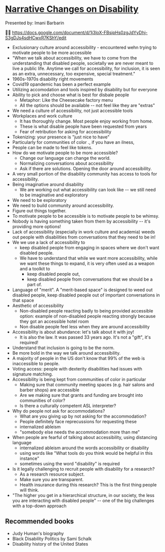 # [Narrative Changes on Disability](https://www.deque.com/axe-con/sessions/narrative-changes-on-disability/) 

Presented by: Imani Barbarin

🐬🍄
https://docs.google.com/document/d/1j3loX-FBsipHs0zgJdYyDhj-S3gDJs4sdHCwxR7KShY/edit

* Exclusionary culture around accessibility - encountered wehn trying to motivate people to be more accessible
* "When we talk about accessibility, we have to come from the understanding that disabled people, societally we are never meant to live a public life. Anytime we call for accessibility, for inclusion, it is seen as an extra, unnecessary, too expensive, special treatment."
* 1960s-1970s disability right movements
* Covid19 opandemic has been a perfect example
* Utilizing accomodation and tools inspired by disability but for everyone
* Ability to pick and choose what is best for disbale people
    * Metaphor: Like the Cheesecake factory menu
    * All the options should be available -- not feel like they are "extras"
* We need a culture of accessibility, not just accessible tools
* Workplaces and work culture
  *  It has thoroughly change. Most people enjoy working from home. 
  * These is what disable people have been requested from years 
  * Fear of retribution for asking for accessibility
* Tokenizing: your presence is "just nice to have"
* Particularly for communities of color ., if you have an ilness, 
* People can be made to feel like tokens. 
* How do we motivate people to be more accessible?
  *  Change our language can change the world. 
  *  Normalizing conversations about accessibility
  * Ask if there are solutions. Opening the door around accessibility. 
* A very small portion of the disability community has access to tools for accessibility.
* Being imaginative around disability
  *  We are working out what accessibility can look like -- we still need to be imaginative and exploratory
* We need to be exploratory
* We need to build community around accessibility.
* Figure out things together. 
* To motivate people to be accessible is to motivate people to be whimsy.
* Nobody is having something taken from them by accessibility -- it's providing more options!
* Lack of accessibility (especially in work culture and academia) weeds out people with disabilities from conversations that they need to be in!
* We we use a lack of accessibility to 
  * keep disabled people from engaging in spaces where we don't want disabled people. 
  * We have to understand that while we want more accessibility, while we want these things to expand, it is very often used as a weapon and a toolkit to
    * keep disabled people out,  
    * keep disabled people from conversations that we should be a part of.
* Language of "merit".  A "merit-based space" is designed to weed out disabled people, keep disabled people out of important conversations in that space
* Aesthetic of accessibility 
  * Non-disabled people reacting badly to being provided accessible option: example of non-disabled people reacting strongly because they got an accessible hotel room
  * Non disable people feel less when they are around accessibility 
* Accessibility is about abundance: let's talk about it with joy!
  * It is also the law. It was passed 33 years ago. It's not a "gift", it's required!
* Understand that inclusion is going to be the norm.
* Be more bold in the way we talk around accessibility.
* A majority of people in the US don't know that 99% of the web is inaccessible to people.
* Voting access: people with dexterity disabilities had issues with signature matching. 
* Accessibility is being kept from communities of color in particular
  * Making sure that community meeting spaces (e.g. hair salons and barber shops) are accessible
  * Are we making sure that grants and funding are brought into communities of color?
  * Is there a culturally competent ASL interpreter?
* Why do people not ask for accommodations?
  * What are you giving up by not asking for the accommodation?
  * People definitely face reprecussions for requesting these
  * internalized ableism
  * "somebody else needs the accommodation more than me"
* When people are fearful of talking about accessibility, using distancing language
  * internalized ableism around the words accessibility or disability
  * using words like "What tools do you think would be helpful in this instance"
  * sometimes using the word "disability" is required
* Is it legally challenging to recruit people with disability for a research?
  * As a research resource subject.  
  * Make sure you are transparent.  
  * Health insurance during this research? This is the first thing people will think.
* "The higher you get in a hierarchical structure, in our society, the less you are interacting with disabled people" -- one of the big challenges with a top-down approach



## Recommended books

* Judy Human's biography
* Black Disability Politics by Sami Schalk
* Disability history of the United States

